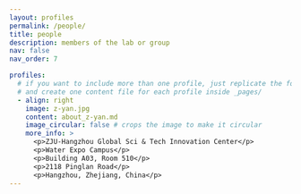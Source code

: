 ```yaml
---
layout: profiles
permalink: /people/
title: people
description: members of the lab or group
nav: false
nav_order: 7

profiles:
  # if you want to include more than one profile, just replicate the following block
  # and create one content file for each profile inside _pages/
  - align: right
    image: z-yan.jpg
    content: about_z-yan.md
    image_circular: false # crops the image to make it circular
    more_info: >
      <p>ZJU-Hangzhou Global Sci & Tech Innovation Center</p>
      <p>Water Expo Campus</p>
      <p>Building A03, Room 510</p>
      <p>2118 Pinglan Road</p>
      <p>Hangzhou, Zhejiang, China</p>
---
```

